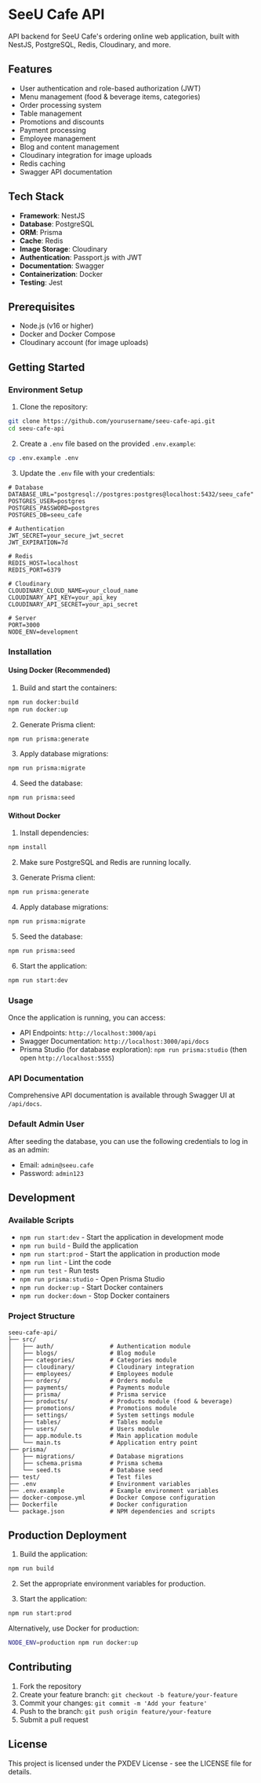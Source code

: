 # SeeU Cafe API

API backend for SeeU Cafe's ordering online web application, built with NestJS, PostgreSQL, Redis, Cloudinary, and more.

## Features

- User authentication and role-based authorization (JWT)
- Menu management (food & beverage items, categories)
- Order processing system
- Table management
- Promotions and discounts
- Payment processing
- Employee management
- Blog and content management
- Cloudinary integration for image uploads
- Redis caching
- Swagger API documentation

## Tech Stack

- **Framework**: NestJS
- **Database**: PostgreSQL
- **ORM**: Prisma
- **Cache**: Redis
- **Image Storage**: Cloudinary
- **Authentication**: Passport.js with JWT
- **Documentation**: Swagger
- **Containerization**: Docker
- **Testing**: Jest

## Prerequisites

- Node.js (v16 or higher)
- Docker and Docker Compose
- Cloudinary account (for image uploads)

## Getting Started

### Environment Setup

1. Clone the repository:
```bash
git clone https://github.com/yourusername/seeu-cafe-api.git
cd seeu-cafe-api
```

2. Create a `.env` file based on the provided `.env.example`:
```bash
cp .env.example .env
```

3. Update the `.env` file with your credentials:
```
# Database
DATABASE_URL="postgresql://postgres:postgres@localhost:5432/seeu_cafe"
POSTGRES_USER=postgres
POSTGRES_PASSWORD=postgres
POSTGRES_DB=seeu_cafe

# Authentication
JWT_SECRET=your_secure_jwt_secret
JWT_EXPIRATION=7d

# Redis
REDIS_HOST=localhost
REDIS_PORT=6379

# Cloudinary
CLOUDINARY_CLOUD_NAME=your_cloud_name
CLOUDINARY_API_KEY=your_api_key
CLOUDINARY_API_SECRET=your_api_secret

# Server
PORT=3000
NODE_ENV=development
```

### Installation

#### Using Docker (Recommended)

1. Build and start the containers:
```bash
npm run docker:build
npm run docker:up
```

2. Generate Prisma client:
```bash
npm run prisma:generate
```

3. Apply database migrations:
```bash
npm run prisma:migrate
```

4. Seed the database:
```bash
npm run prisma:seed
```

#### Without Docker

1. Install dependencies:
```bash
npm install
```

2. Make sure PostgreSQL and Redis are running locally.

3. Generate Prisma client:
```bash
npm run prisma:generate
```

4. Apply database migrations:
```bash
npm run prisma:migrate
```

5. Seed the database:
```bash
npm run prisma:seed
```

6. Start the application:
```bash
npm run start:dev
```

### Usage

Once the application is running, you can access:

- API Endpoints: `http://localhost:3000/api`
- Swagger Documentation: `http://localhost:3000/api/docs`
- Prisma Studio (for database exploration): `npm run prisma:studio` (then open `http://localhost:5555`)

### API Documentation

Comprehensive API documentation is available through Swagger UI at `/api/docs`.

### Default Admin User

After seeding the database, you can use the following credentials to log in as an admin:

- Email: `admin@seeu.cafe`
- Password: `admin123`

## Development

### Available Scripts

- `npm run start:dev` - Start the application in development mode
- `npm run build` - Build the application
- `npm run start:prod` - Start the application in production mode
- `npm run lint` - Lint the code
- `npm run test` - Run tests
- `npm run prisma:studio` - Open Prisma Studio
- `npm run docker:up` - Start Docker containers
- `npm run docker:down` - Stop Docker containers

### Project Structure

```
seeu-cafe-api/
├── src/
│   ├── auth/                # Authentication module
│   ├── blogs/               # Blog module
│   ├── categories/          # Categories module
│   ├── cloudinary/          # Cloudinary integration
│   ├── employees/           # Employees module
│   ├── orders/              # Orders module
│   ├── payments/            # Payments module
│   ├── prisma/              # Prisma service
│   ├── products/            # Products module (food & beverage)
│   ├── promotions/          # Promotions module
│   ├── settings/            # System settings module
│   ├── tables/              # Tables module
│   ├── users/               # Users module
│   ├── app.module.ts        # Main application module
│   └── main.ts              # Application entry point
├── prisma/
│   ├── migrations/          # Database migrations
│   ├── schema.prisma        # Prisma schema
│   └── seed.ts              # Database seed
├── test/                    # Test files
├── .env                     # Environment variables
├── .env.example             # Example environment variables
├── docker-compose.yml       # Docker Compose configuration
├── Dockerfile               # Docker configuration
└── package.json             # NPM dependencies and scripts
```

## Production Deployment

1. Build the application:
```bash
npm run build
```

2. Set the appropriate environment variables for production.

3. Start the application:
```bash
npm run start:prod
```

Alternatively, use Docker for production:

```bash
NODE_ENV=production npm run docker:up
```

## Contributing

1. Fork the repository
2. Create your feature branch: `git checkout -b feature/your-feature`
3. Commit your changes: `git commit -m 'Add your feature'`
4. Push to the branch: `git push origin feature/your-feature`
5. Submit a pull request

## License

This project is licensed under the PXDEV License - see the LICENSE file for details.